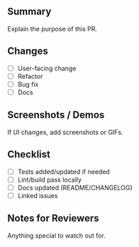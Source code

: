 ## Summary
Explain the purpose of this PR.

## Changes
- [ ] User-facing change
- [ ] Refactor
- [ ] Bug fix
- [ ] Docs

## Screenshots / Demos
If UI changes, add screenshots or GIFs.

## Checklist
- [ ] Tests added/updated if needed
- [ ] Lint/build pass locally
- [ ] Docs updated (README/CHANGELOG)
- [ ] Linked issues

## Notes for Reviewers
Anything special to watch out for.
